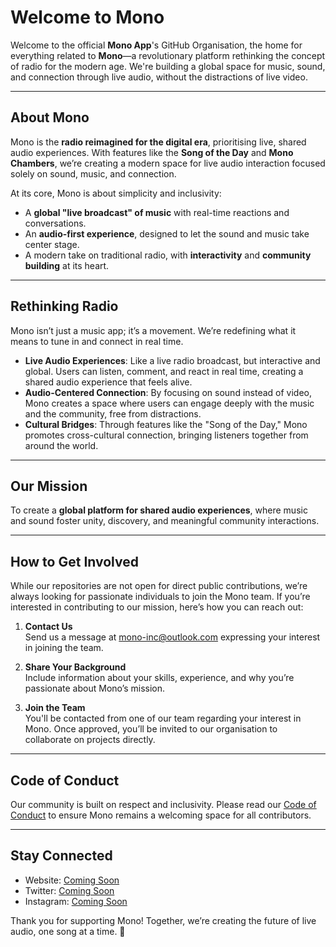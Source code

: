 # Welcome to Mono

Welcome to the official **Mono App**'s GitHub Organisation, the home for everything related to **Mono**—a revolutionary platform rethinking the concept of radio for the modern age. We're building a global space for music, sound, and connection through live audio, without the distractions of live video.

---

## About Mono

Mono is the **radio reimagined for the digital era**, prioritising live, shared audio experiences. With features like the **Song of the Day** and **Mono Chambers**, we’re creating a modern space for live audio interaction focused solely on sound, music, and connection. 

At its core, Mono is about simplicity and inclusivity:
- A **global "live broadcast" of music** with real-time reactions and conversations.
- An **audio-first experience**, designed to let the sound and music take center stage.
- A modern take on traditional radio, with **interactivity** and **community building** at its heart.

---

## Rethinking Radio

Mono isn’t just a music app; it’s a movement. We’re redefining what it means to tune in and connect in real time.

- **Live Audio Experiences**: Like a live radio broadcast, but interactive and global. Users can listen, comment, and react in real time, creating a shared audio experience that feels alive.
- **Audio-Centered Connection**: By focusing on sound instead of video, Mono creates a space where users can engage deeply with the music and the community, free from distractions.
- **Cultural Bridges**: Through features like the "Song of the Day," Mono promotes cross-cultural connection, bringing listeners together from around the world.

---

## Our Mission

To create a **global platform for shared audio experiences**, where music and sound foster unity, discovery, and meaningful community interactions.

---

## How to Get Involved

While our repositories are not open for direct public contributions, we’re always looking for passionate individuals to join the Mono team. If you’re interested in contributing to our mission, here’s how you can reach out:

1. **Contact Us**  
   Send us a message at [mono-inc@outlook.com](mailto:mono-inc@outlook.com) expressing your interest in joining the team.

2. **Share Your Background**  
   Include information about your skills, experience, and why you’re passionate about Mono’s mission.

3. **Join the Team**  
   You'll be contacted from one of our team regarding your interest in Mono. Once approved, you’ll be invited to our organisation to collaborate on projects directly.

---

## Code of Conduct

Our community is built on respect and inclusivity. Please read our [Code of Conduct](https://github.com/Mono-App/.github/blob/main/CODE_OF_CONDUCT.md) to ensure Mono remains a welcoming space for all contributors.

---

## Stay Connected

- Website: [Coming Soon](#)
- Twitter: [Coming Soon](#)
- Instagram: [Coming Soon](#)

Thank you for supporting Mono! Together, we’re creating the future of live audio, one song at a time. 🎵
